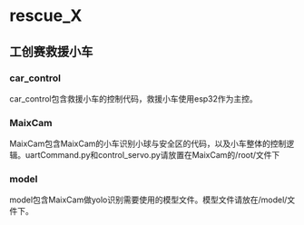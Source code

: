 # rescue_X
## 工创赛救援小车
### car_control
car_control包含救援小车的控制代码，救援小车使用esp32作为主控。
### MaixCam
MaixCam包含MaixCam的小车识别小球与安全区的代码，以及小车整体的控制逻辑。uartCommand.py和control_servo.py请放置在MaixCam的/root/文件下
### model
model包含MaixCam做yolo识别需要使用的模型文件。模型文件请放在/model/文件下。